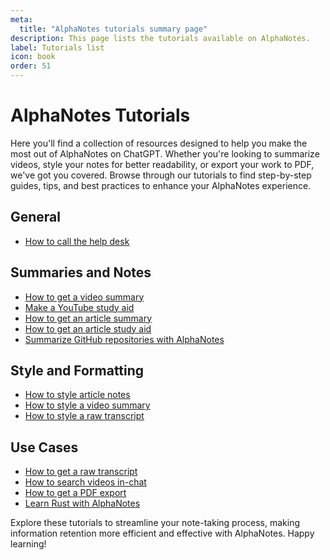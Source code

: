 ```yaml
---
meta:
  title: "AlphaNotes tutorials summary page"
description: This page lists the tutorials available on AlphaNotes.
label: Tutorials list
icon: book
order: 51
---
```


# AlphaNotes Tutorials

Here you'll find a collection of resources designed to help you make the most out of AlphaNotes on ChatGPT. Whether you're looking to summarize videos, style your notes for better readability, or export your work to PDF, we've got you covered. Browse through our tutorials to find step-by-step guides, tips, and best practices to enhance your AlphaNotes experience.

## General

- [How to call the help desk](./help.md)

## Summaries and Notes

- [How to get a video summary](./summaries-and-notes/video-summary.md)
- [Make a YouTube study aid](./summaries-and-notes/notes.md)
- [How to get an article summary](./summaries-and-notes/summarize-articles.md)
- [How to get an article study aid](./summaries-and-notes/notes-articles.md)
- [Summarize GitHub repositories with AlphaNotes](./summaries-and-notes/github.md)

## Style and Formatting

- [How to style article notes](./style-and-formatting/style-articles.md)
- [How to style a video summary](./style-and-formatting/style-videos.md)
- [How to style a raw transcript](./style-and-formatting/style-transcripts.md)

## Use Cases

- [How to get a raw transcript](./use-cases/transcript.md)
- [How to search videos in-chat](./use-cases/search-videos.md)
- [How to get a PDF export](./use-cases/pdf.md)
- [Learn Rust with AlphaNotes](./use-cases/rust-example.md)

Explore these tutorials to streamline your note-taking process, making information retention more efficient and effective with AlphaNotes. Happy learning!
